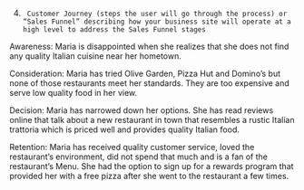 4.      Customer Journey (steps the user will go through the process) or “Sales Funnel” describing how your business site will operate at a high level to address the Sales Funnel stages

Awareness: Maria is disappointed when she realizes that she does not find any quality Italian cuisine near her hometown. 

Consideration: Maria has tried Olive Garden, Pizza Hut and Domino’s but none of those restaurants meet her standards. They are too expensive and serve low quality food in her view.

Decision: Maria has narrowed down her options. She has read reviews online that talk about a new restaurant in town that resembles a rustic Italian trattoria which is priced well and provides quality Italian food. 

Retention: Maria has received quality customer service, loved the restaurant’s environment, did not spend that much and is a fan of the restaurant’s Menu. She had the option to sign up for a rewards program that provided her with a free pizza after she went to the restaurant a few times. 